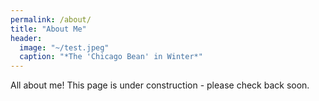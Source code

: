 ```yaml
---
permalink: /about/
title: "About Me"
header:
  image: "~/test.jpeg"
  caption: "*The 'Chicago Bean' in Winter*"
---
```


All about me! This page is under construction - please check back soon.


